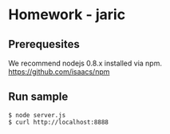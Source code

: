 # Homework - jaric

## Prerequesites
We recommend nodejs 0.8.x installed via npm.
https://github.com/isaacs/npm

## Run sample
    $ node server.js
    $ curl http://localhost:8888
